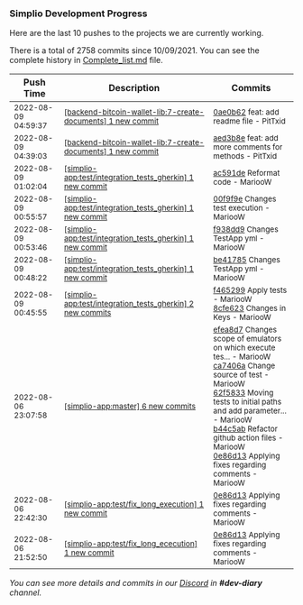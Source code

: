 
### Simplio Development Progress

Here are the last 10 pushes to the projects we are currently working.

There is a total of 2758 commits since 10/09/2021. You can see the complete history in
 [Complete_list.md](Complete_list.md) file.

| Push Time | Description | Commits |
| --- | --- | --- |
| <sub>2022-08-09 04:59:37</sub> | <sub>[[backend-bitcoin-wallet-lib:7\-create\-documents] 1 new commit](https://github.com/SimplioOfficial/backend-bitcoin-wallet-lib/commit/0ae0b6296308d2d484cf0232369b7deb3faa9afa)</sub> | <sub>[0ae0b62](https://github.com/SimplioOfficial/backend-bitcoin-wallet-lib/commit/0ae0b6296308d2d484cf0232369b7deb3faa9afa) feat: add readme file - PitTxid</sub> |
| <sub>2022-08-09 04:39:03</sub> | <sub>[[backend-bitcoin-wallet-lib:7\-create\-documents] 1 new commit](https://github.com/SimplioOfficial/backend-bitcoin-wallet-lib/commit/aed3b8ed37f0c3b3ad119349c8883e956ed3240c)</sub> | <sub>[aed3b8e](https://github.com/SimplioOfficial/backend-bitcoin-wallet-lib/commit/aed3b8ed37f0c3b3ad119349c8883e956ed3240c) feat: add more comments for methods - PitTxid</sub> |
| <sub>2022-08-09 01:02:04</sub> | <sub>[[simplio-app:test/integration\_tests\_gherkin] 1 new commit](https://github.com/SimplioOfficial/simplio-app/commit/ac591de29a687e2a7b87f5cdfac37f9f0114553d)</sub> | <sub>[ac591de](https://github.com/SimplioOfficial/simplio-app/commit/ac591de29a687e2a7b87f5cdfac37f9f0114553d) Reformat code - MariooW</sub> |
| <sub>2022-08-09 00:55:57</sub> | <sub>[[simplio-app:test/integration\_tests\_gherkin] 1 new commit](https://github.com/SimplioOfficial/simplio-app/commit/00f9f9e1a658a08863a2a4f2030722bd9e7e8493)</sub> | <sub>[00f9f9e](https://github.com/SimplioOfficial/simplio-app/commit/00f9f9e1a658a08863a2a4f2030722bd9e7e8493) Changes test execution - MariooW</sub> |
| <sub>2022-08-09 00:53:46</sub> | <sub>[[simplio-app:test/integration\_tests\_gherkin] 1 new commit](https://github.com/SimplioOfficial/simplio-app/commit/f938dd9eb45ec75b8ed3483fd52c39aa9eff3508)</sub> | <sub>[f938dd9](https://github.com/SimplioOfficial/simplio-app/commit/f938dd9eb45ec75b8ed3483fd52c39aa9eff3508) Changes TestApp yml - MariooW</sub> |
| <sub>2022-08-09 00:48:22</sub> | <sub>[[simplio-app:test/integration\_tests\_gherkin] 1 new commit](https://github.com/SimplioOfficial/simplio-app/commit/be41785f0aa88fc9bf08f95fb6800c809ecbbe33)</sub> | <sub>[be41785](https://github.com/SimplioOfficial/simplio-app/commit/be41785f0aa88fc9bf08f95fb6800c809ecbbe33) Changes TestApp yml - MariooW</sub> |
| <sub>2022-08-09 00:45:55</sub> | <sub>[[simplio-app:test/integration\_tests\_gherkin] 2 new commits](https://github.com/SimplioOfficial/simplio-app/compare/f46529937571^...8cfe6235a5de)</sub> | <sub>[f465299](https://github.com/SimplioOfficial/simplio-app/commit/f4652993757147eb5966b5dfb4b39f38d6003ecd) Apply tests - MariooW<br>[8cfe623](https://github.com/SimplioOfficial/simplio-app/commit/8cfe6235a5de8c10a049fa0b00fa542fde784b94) Changes in Keys - MariooW</sub> |
| <sub>2022-08-06 23:07:58</sub> | <sub>[[simplio-app:master] 6 new commits](https://github.com/SimplioOfficial/simplio-app/compare/9811bb12e017...001348aec299)</sub> | <sub>[efea8d7](https://github.com/SimplioOfficial/simplio-app/commit/efea8d7f9cb1953b668842815f30cfdf21238f7f) Changes scope of emulators on which execute tes... - MariooW<br>[ca7406a](https://github.com/SimplioOfficial/simplio-app/commit/ca7406a23c81d63a16b816125e95158ed94b7ce9) Change source of test - MariooW<br>[62f5833](https://github.com/SimplioOfficial/simplio-app/commit/62f58335c0b949571e87c1c6b8732fa78f41acef) Moving tests to initial paths and add parameter... - MariooW<br>[b44c5ab](https://github.com/SimplioOfficial/simplio-app/commit/b44c5ab8802379e448a66fd16f59551d982c6d42) Refactor github action files - MariooW<br>[0e86d13](https://github.com/SimplioOfficial/simplio-app/commit/0e86d13fadf51d1cd1c3e62b5908f6394a03f28a) Applying fixes regarding comments - MariooW</sub> |
| <sub>2022-08-06 22:42:30</sub> | <sub>[[simplio-app:test/fix\_long\_execution] 1 new commit](https://github.com/SimplioOfficial/simplio-app/commit/0e86d13fadf51d1cd1c3e62b5908f6394a03f28a)</sub> | <sub>[0e86d13](https://github.com/SimplioOfficial/simplio-app/commit/0e86d13fadf51d1cd1c3e62b5908f6394a03f28a) Applying fixes regarding comments - MariooW</sub> |
| <sub>2022-08-06 21:52:50</sub> | <sub>[[simplio-app:test/fix\_long\_ececution] 1 new commit](https://github.com/SimplioOfficial/simplio-app/commit/0e86d13fadf51d1cd1c3e62b5908f6394a03f28a)</sub> | <sub>[0e86d13](https://github.com/SimplioOfficial/simplio-app/commit/0e86d13fadf51d1cd1c3e62b5908f6394a03f28a) Applying fixes regarding comments - MariooW</sub> |

_You can see more details and commits in our [Discord](https://discord.gg/aKhjuwZmdP) in **#dev-diary** channel._
